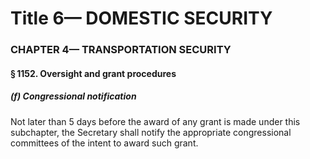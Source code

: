 
# Title 6— DOMESTIC SECURITY
### CHAPTER 4— TRANSPORTATION SECURITY
#### § 1152. Oversight and grant procedures
##### (f) Congressional notification

Not later than 5 days before the award of any grant is made under this subchapter, the Secretary shall notify the appropriate congressional committees of the intent to award such grant.

